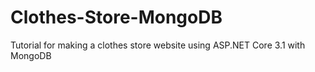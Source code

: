 # Clothes-Store-MongoDB
Tutorial for making a clothes store website using ASP.NET Core 3.1 with MongoDB 
